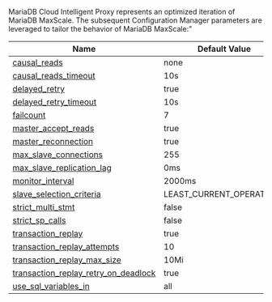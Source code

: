 MariaDB Cloud Intelligent Proxy represents an optimized iteration of MariaDB MaxScale. The subsequent Configuration Manager parameters are leveraged to tailor the behavior of MariaDB MaxScale:"

| Name | Default Value |
|------|---------------|
| [causal_reads](https://mariadb.com/docs/xpand/ref/mxs/module-parameters/causal_reads/) | none |
| [causal_reads_timeout](https://mariadb.com/docs/xpand/ref/mxs/module-parameters/causal_reads_timeout/) | 10s |
| [delayed_retry](https://mariadb.com/docs/skysql/ref/mxs/module-parameters/delayed_retry/) | true |
| [delayed_retry_timeout](https://mariadb.com/docs/skysql/ref/mxs/module-parameters/delayed_retry_timeout/) | 10s |
| [failcount](https://mariadb.com/docs/skysql/ref/mxs/module-parameters/failcount/) | 7 |
| [master_accept_reads](https://mariadb.com/docs/skysql/ref/mxs/module-parameters/master_accept_reads,Router.readwritesplit/) | true |
| [master_reconnection](https://mariadb.com/docs/skysql/ref/mxs/module-parameters/master_reconnection/) | true |
| [max_slave_connections](https://mariadb.com/docs/skysql/ref/mxs/module-parameters/max_slave_connections/) | 255 |
| [max_slave_replication_lag](https://mariadb.com/docs/skysql/ref/mxs/module-parameters/max_slave_replication_lag/) | 0ms |
| [monitor_interval](https://mariadb.com/docs/skysql/ref/mxs/module-parameters/monitor_interval,Monitor.mariadbmon/) | 2000ms |
| [slave_selection_criteria](https://mariadb.com/docs/skysql/ref/mxs/module-parameters/slave_selection_criteria/) | LEAST_CURRENT_OPERATIONS |
| [strict_multi_stmt](https://mariadb.com/docs/skysql/ref/mxs/module-parameters/strict_multi_stmt/) | false |
| [strict_sp_calls](https://mariadb.com/docs/skysql/ref/mxs/module-parameters/strict_sp_calls/) | false |
| [transaction_replay](https://mariadb.com/docs/skysql/ref/mxs/module-parameters/transaction_replay/) | true |
| [transaction_replay_attempts](https://mariadb.com/docs/skysql/ref/mxs/module-parameters/transaction_replay_attempts/) | 10 |
| [transaction_replay_max_size](https://mariadb.com/docs/skysql/ref/mxs/module-parameters/transaction_replay_max_size/) | 10Mi |
| [transaction_replay_retry_on_deadlock](https://mariadb.com/docs/skysql/ref/mxs/module-parameters/transaction_replay_retry_on_deadlock/) | true |
| [use_sql_variables_in](https://mariadb.com/docs/skysql/ref/mxs/module-parameters/use_sql_variables_in/) | all |
